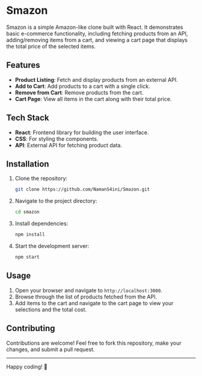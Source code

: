 # Smazon

Smazon is a simple Amazon-like clone built with React. It demonstrates basic e-commerce functionality, including fetching products from an API, adding/removing items from a cart, and viewing a cart page that displays the total price of the selected items.

## Features

- **Product Listing**: Fetch and display products from an external API.
- **Add to Cart**: Add products to a cart with a single click.
- **Remove from Cart**: Remove products from the cart.
- **Cart Page**: View all items in the cart along with their total price.

## Tech Stack

- **React**: Frontend library for building the user interface.
- **CSS**: For styling the components.
- **API**: External API for fetching product data.

## Installation

1. Clone the repository:
   ```bash
   git clone https://github.com/NamanS4ini/Smazon.git
   ```

2. Navigate to the project directory:
   ```bash
   cd smazon
   ```

3. Install dependencies:
   ```bash
   npm install
   ```

4. Start the development server:
   ```bash
   npm start
   ```

## Usage

1. Open your browser and navigate to `http://localhost:3000`.
2. Browse through the list of products fetched from the API.
3. Add items to the cart and navigate to the cart page to view your selections and the total cost.


## Contributing

Contributions are welcome! Feel free to fork this repository, make your changes, and submit a pull request.


---

Happy coding! 🚀
